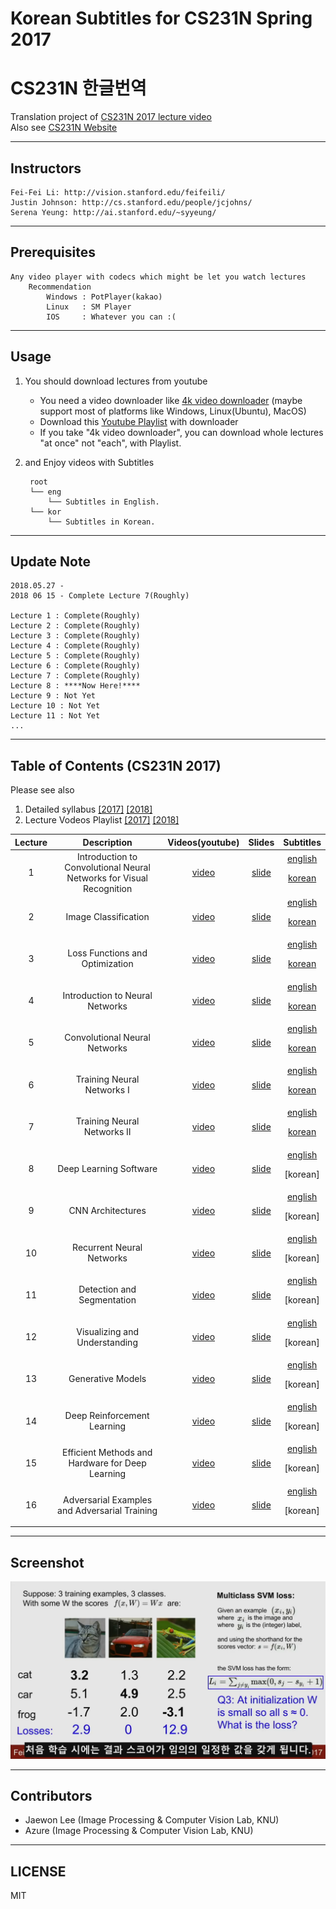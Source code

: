 # Korean Subtitles for CS231N Spring 2017 
# CS231N 한글번역

Translation project of [CS231N 2017 lecture video](https://www.youtube.com/playlist?list=PLC1qU-LWwrF64f4QKQT-Vg5Wr4qEE1Zxk)  
Also see [CS231N Website](http://cs231n.stanford.edu/)

----------
## Instructors
    Fei-Fei Li: http://vision.stanford.edu/feifeili/  
    Justin Johnson: http://cs.stanford.edu/people/jcjohns/  
    Serena Yeung: http://ai.stanford.edu/~syyeung/  

----------
## Prerequisites
    Any video player with codecs which might be let you watch lectures
        Recommendation
            Windows : PotPlayer(kakao)
            Linux   : SM Player
            IOS     : Whatever you can :(

----------
## Usage

1. You should download lectures from youtube
    - You need a video downloader like [4k video downloader](https://www.4kdownload.com/ko/products/product-videodownloader) (maybe support most of platforms like Windows, Linux(Ubuntu), MacOS)
    - Download this [Youtube Playlist](https://www.youtube.com/playlist?list=PLC1qU-LWwrF64f4QKQT-Vg5Wr4qEE1Zxk) with downloader
    - If you take "4k video downloader", you can download whole lectures "at once" not "each", with Playlist.      
    
2. and Enjoy videos with Subtitles  

        root
        └── eng
            └── Subtitles in English.
        └── kor 
            └── Subtitles in Korean.

----------

## Update Note
    2018.05.27 - 
    2018 06 15 - Complete Lecture 7(Roughly)

    Lecture 1 : Complete(Roughly)
    Lecture 2 : Complete(Roughly)
    Lecture 3 : Complete(Roughly)
    Lecture 4 : Complete(Roughly)
    Lecture 5 : Complete(Roughly)
    Lecture 6 : Complete(Roughly)
    Lecture 7 : Complete(Roughly)
    Lecture 8 : ****Now Here!****
    Lecture 9 : Not Yet
    Lecture 10 : Not Yet
    Lecture 11 : Not Yet
    ...
----------
## Table of Contents (CS231N 2017)


 Please see also
1. Detailed syllabus 
 [[2017]](http://cs231n.stanford.edu/2017/syllabus.html) 
 [[2018]](http://cs231n.stanford.edu/syllabus.html)
2. Lecture Vodeos Playlist
[[2017]](https://www.youtube.com/playlist?list=PLC1qU-LWwrF64f4QKQT-Vg5Wr4qEE1Zxk) 
[[2018]](https://www.youtube.com/playlist?list=PLkt2uSq6rBVctENoVBg1TpCC7OQi31AlC)

| Lecture  | Description       |Videos(youtube)      |Slides      | Subtitles|
|:--------:|:-----------------:|:-----------:|:--------:|:--------:|
| 1        |Introduction to Convolutional Neural Networks for Visual Recognition|[video](https://www.youtube.com/watch?v=vT1JzLTH4G4&t=0s&index=1&list=PLC1qU-LWwrF64f4QKQT-Vg5Wr4qEE1Zxk)|[slide](http://cs231n.stanford.edu/slides/2017/cs231n_2017_lecture1.pdf)|[english](https://github.com/insurgent92/cs231n_spring_2017/blob/master/eng/Lecture%201%20_%20Introduction%20to%20Convolutional%20Neural%20Networks%20for%20Visual%20Recognition.srt)<p>[korean](https://github.com/insurgent92/CS231N_17_KOR_SUB/blob/master/kor/Lecture%201%20%20%20Introduction%20to%20Convolutional%20Neural%20Networks%20for%20Visual%20Recognition.ko.srt)
| 2        |Image Classification|[video](https://www.youtube.com/watch?v=OoUX-nOEjG0&list=PLC1qU-LWwrF64f4QKQT-Vg5Wr4qEE1Zxk&index=1)|[slide](http://cs231n.stanford.edu/slides/2017/cs231n_2017_lecture2.pdf)|[english](https://github.com/insurgent92/cs231n_spring_2017/blob/master/eng/Lecture%202%20_%20Image%20Classification.srt)<p>[korean](https://github.com/insurgent92/CS231N_17_KOR_SUB/blob/master/kor/Lecture%202%20%20%20Image%20Classification.ko.srt)
| 3        |Loss Functions and Optimization|[video](https://www.youtube.com/watch?v=h7iBpEHGVNc&index=2&list=PLC1qU-LWwrF64f4QKQT-Vg5Wr4qEE1Zxk)|[slide](http://cs231n.stanford.edu/slides/2017/cs231n_2017_lecture3.pdf)|[english](https://github.com/insurgent92/cs231n_spring_2017/blob/master/eng/Lecture%203%20_%20Loss%20Functions%20and%20Optimization.srt)<p>[korean](https://github.com/insurgent92/CS231N_17_KOR_SUB/blob/master/kor/Lecture%203%20%20%20Loss%20Functions%20and%20Optimization.ko.srt)
| 4        |Introduction to Neural Networks|[video](https://www.youtube.com/watch?v=d14TUNcbn1k&index=3&list=PLC1qU-LWwrF64f4QKQT-Vg5Wr4qEE1Zxk)|[slide](http://cs231n.stanford.edu/slides/2017/cs231n_2017_lecture4.pdf)|[english](https://github.com/insurgent92/cs231n_spring_2017/blob/master/eng/Lecture%204%20_%20Introduction%20to%20Neural%20Networks.srt)<p>[korean](https://github.com/insurgent92/CS231N_17_KOR_SUB/blob/master/kor/Lecture%204%20%20%20Introduction%20to%20Neural%20Networks.ko.srt)
| 5        |Convolutional Neural Networks|[video](https://www.youtube.com/watch?v=bNb2fEVKeEo&list=PLC1qU-LWwrF64f4QKQT-Vg5Wr4qEE1Zxk&index=4)|[slide](http://cs231n.stanford.edu/slides/2017/cs231n_2017_lecture5.pdf)|[english](https://github.com/insurgent92/cs231n_spring_2017/blob/master/eng/Lecture%205%20_%20Convolutional%20Neural%20Networks.srt)<p>[korean](https://github.com/insurgent92/CS231N_17_KOR_SUB/blob/master/kor/Lecture%205%20%20%20Convolutional%20Neural%20Networks.ko.srt)
| 6        |Training Neural Networks I|[video](https://www.youtube.com/watch?v=wEoyxE0GP2M&index=5&list=PLC1qU-LWwrF64f4QKQT-Vg5Wr4qEE1Zxk)|[slide](http://cs231n.stanford.edu/slides/2017/cs231n_2017_lecture6.pdf)|[english](https://github.com/insurgent92/cs231n_spring_2017/blob/master/eng/Lecture%206%20_%20Training%20Neural%20Networks%20I.srt)<p>[korean](https://github.com/insurgent92/CS231N_17_KOR_SUB/blob/master/kor/Lecture%206%20%20%20Training%20Neural%20Networks%20I.ko.srt)
| 7        |Training Neural Networks II|[video](https://www.youtube.com/watch?v=_JB0AO7QxSA&list=PLC1qU-LWwrF64f4QKQT-Vg5Wr4qEE1Zxk&index=6)|[slide](http://cs231n.stanford.edu/slides/2017/cs231n_2017_lecture7.pdf)|[english](https://github.com/insurgent92/cs231n_spring_2017/blob/master/eng/Lecture%207%20_%20Training%20Neural%20Networks%20II.srt)<p>[korean](https://github.com/insurgent92/CS231N_17_KOR_SUB/blob/master/kor/Lecture%207%20%20%20Training%20Neural%20Networks%20II.ko.srt)
| 8        |Deep Learning Software|[video](https://www.youtube.com/watch?v=6SlgtELqOWc&list=PLC1qU-LWwrF64f4QKQT-Vg5Wr4qEE1Zxk&index=7)|[slide](http://cs231n.stanford.edu/slides/2017/cs231n_2017_lecture8.pdf)|[english](https://github.com/insurgent92/cs231n_spring_2017/blob/master/eng/Lecture%208%20_%20Deep%20Learning%20Software.srt)<p>[korean]
| 9        |CNN Architectures|[video](https://www.youtube.com/watch?v=DAOcjicFr1Y&index=8&list=PLC1qU-LWwrF64f4QKQT-Vg5Wr4qEE1Zxk)|[slide](http://cs231n.stanford.edu/slides/2017/cs231n_2017_lecture9.pdf)|[english](https://github.com/insurgent92/cs231n_spring_2017/blob/master/eng/Lecture%209%20_%20CNN%20Architectures.srt)<p>[korean]
| 10       |Recurrent Neural Networks|[video](https://www.youtube.com/watch?v=6niqTuYFZLQ&list=PLC1qU-LWwrF64f4QKQT-Vg5Wr4qEE1Zxk&index=9)|[slide](http://cs231n.stanford.edu/slides/2017/cs231n_2017_lecture10.pdf)|[english](https://github.com/insurgent92/cs231n_spring_2017/blob/master/eng/Lecture%2010%20_%20Recurrent%20Neural%20Networks.srt)<p>[korean]
| 11       |Detection and Segmentation|[video](https://www.youtube.com/watch?v=nDPWywWRIRo&index=10&list=PLC1qU-LWwrF64f4QKQT-Vg5Wr4qEE1Zxk)|[slide](http://cs231n.stanford.edu/slides/2017/cs231n_2017_lecture11.pdf)|[english](https://github.com/insurgent92/cs231n_spring_2017/blob/master/eng/Lecture%2011%20_%20Detection%20and%20Segmentation.srt)<p>[korean]
| 12       | Visualizing and Understanding|[video](https://www.youtube.com/watch?v=6wcs6szJWMY&index=11&list=PLC1qU-LWwrF64f4QKQT-Vg5Wr4qEE1Zxk)|[slide](http://cs231n.stanford.edu/slides/2017/cs231n_2017_lecture12.pdf)|[english](https://github.com/insurgent92/cs231n_spring_2017/blob/master/eng/Lecture%2012%20_%20Visualizing%20and%20Understanding.srt)<p>[korean]
| 13       |Generative Models|[video](https://www.youtube.com/watch?v=5WoItGTWV54&list=PLC1qU-LWwrF64f4QKQT-Vg5Wr4qEE1Zxk&index=12)|[slide](http://cs231n.stanford.edu/slides/2017/cs231n_2017_lecture13.pdf)|[english](https://github.com/insurgent92/cs231n_spring_2017/blob/master/eng/Lecture%2013%20_%20Generative%20Models.srt)<p>[korean]
| 14       |Deep Reinforcement Learning|[video](https://www.youtube.com/watch?v=lvoHnicueoE&index=13&list=PLC1qU-LWwrF64f4QKQT-Vg5Wr4qEE1Zxk)|[slide](http://cs231n.stanford.edu/slides/2017/cs231n_2017_lecture14.pdf)|[english](https://github.com/insurgent92/cs231n_spring_2017/blob/master/eng/Lecture%2014%20_%20Deep%20Reinforcement%20Learning.srt)<p>[korean]
| 15       |Efficient Methods and Hardware for Deep Learning|[video](https://www.youtube.com/watch?v=eZdOkDtYMoo&index=14&list=PLC1qU-LWwrF64f4QKQT-Vg5Wr4qEE1Zxk)|[slide](http://cs231n.stanford.edu/slides/2017/cs231n_2017_lecture15.pdf)|[english](https://github.com/insurgent92/cs231n_spring_2017/blob/master/eng/Lecture%2015%20_%20Efficient%20Methods%20and%20Hardware%20for%20Deep%20Learning.srt)<p>[korean]
| 16       |Adversarial Examples and Adversarial Training|[video](https://www.youtube.com/watch?v=CIfsB_EYsVI&list=PLC1qU-LWwrF64f4QKQT-Vg5Wr4qEE1Zxk&index=15)|[slide](http://cs231n.stanford.edu/slides/2017/cs231n_2017_lecture16.pdf)|[english](https://github.com/insurgent92/cs231n_spring_2017/blob/master/eng/Lecture%2016%20_%20Adversarial%20Examples%20and%20Adversarial%20Training.srt)<p>[korean]




----------
## Screenshot

![alt_tag](samples.png)

----------
## Contributors
- Jaewon Lee (Image Processing & Computer Vision Lab, KNU)
- Azure (Image Processing & Computer Vision Lab, KNU)
----------

## LICENSE
MIT
